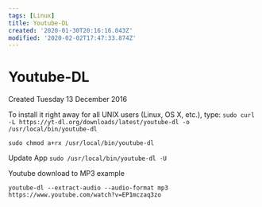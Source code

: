 ```yaml
---
tags: [Linux]
title: Youtube-DL
created: '2020-01-30T20:16:16.043Z'
modified: '2020-02-02T17:47:33.874Z'
---
```


# Youtube-DL
Created Tuesday 13 December 2016

To install it right away for all UNIX users (Linux, OS X, etc.), type:
`sudo curl -L https://yt-dl.org/downloads/latest/youtube-dl -o /usr/local/bin/youtube-dl`

`sudo chmod a+rx /usr/local/bin/youtube-dl`

Update App
`sudo /usr/local/bin/youtube-dl -U`

Youtube download to MP3 example

`youtube-dl --extract-audio --audio-format mp3 https://www.youtube.com/watch?v=EP1mczaq3zo`

